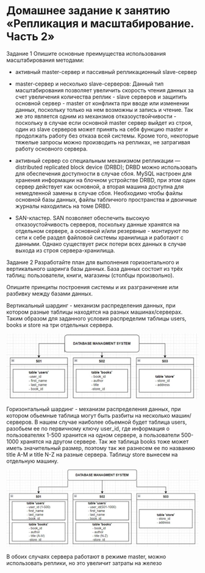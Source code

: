 # Домашнее задание к занятию «Репликация и масштабирование. Часть 2»

Задание 1 Опишите основные преимущества использования масштабирования методами:

- активный master-сервер и пассивный репликационный slave-сервер

- master-сервер и несколько slave-серверов:
Данный тип масштабирования позволяет увеличить скорость чтения данных за счет увеличения количества реплик - slave серверов и защитить основной сервер - master от конфликта при вводе или изменении данных, поскольку только на нем возможны и запись и чтение.
Так же это является одним из механзмов отказоуствойчивости - поскольку в случае если основной master сервер выйдет из строя, один из slave серверов может принять на себя функцию master и продолжать работу без отказа всей системы. Кроме того, некоторые тяжелые запросы можно производить на репликах, не затрагивая работу основного сервера.  
  
- активный сервер со специальным механизмом репликации — distributed replicated block device (DRBD);
DRBD можно использовать для обеспечения доступности в случае сбоя. MySQL настроен для хранения информации на блочном устройстве DRBD, при этом один сервер действует как основной, а вторая машина доступна для немедленной замены в случае сбоя.
Необходимо чтобы файлы основной базы данных, файлы табличного пространства и двоичные журналы находились на томе DRBD.
  
- SAN-кластер.
SAN позволяет обеспечить высокую отказоустойчивость серверов, поскольку данные хранятся на отдельном сервере, а основной и/или резервные - монтируют по сети к себе раздел файловой системы хранилища и работают с данными.
Однако существует риск потери всех данных в случае выхода из строя сервера-хранилища.


Задание 2 Разработайте план для выполнения горизонтального и вертикального шаринга базы данных. База данных состоит из трёх таблиц:
пользователи,
книги,
магазины (столбцы произвольно).

Опишите принципы построения системы и их разграничение или разбивку между базами данных.

Вертикальный шардинг - механизм распределения данных, при котором разные таблицы находятся на разных машинах/серверах.
Таким образом для заданного условия распределим таблицы users, books и store на три отдельных сервера.

![alt text](https://github.com/BOSe1337/replication2/blob/main/1.JPG)

Горизонтальный шардинг - механизм распределения данных, при котором обьемные таблица могут быть разбиты на несколько машин/серверов.
В нашем случае наиболее обьемной будет таблица users, разобьем ее по первичному ключу user_id, где информация о пользователях 1-500 хранится на одном сервере, а пользователи 500-1000 хранятся на другом сервере. Так же таблица books тоже может иметь значительный размер, поэтому так же разнесем ее по названию title A-M и title N-Z на разные сервера.
Таблицу store вынесем на отдельную машину.

![alt text](https://github.com/BOSe1337/replication2/blob/main/2.JPG)

В обоих случаях сервера работают в режиме master, можно использовать реплики, но это увеличит затраты на железо


